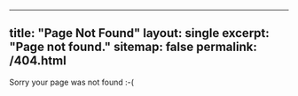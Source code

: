 ----
title: "Page Not Found"
layout: single
excerpt: "Page not found."
sitemap: false
permalink: /404.html
----

Sorry your page was not found :-(

<script type="text/javascript">
  var GOOG_FIXURL_LANG = 'en';
  var GOOG_FIXURL_SITE = '{{ site.url }}'
</script>
<script type="text/javascript"
  src="//linkhelp.clients.google.com/tbproxy/lh/wm/fixurl.js">
</script>
